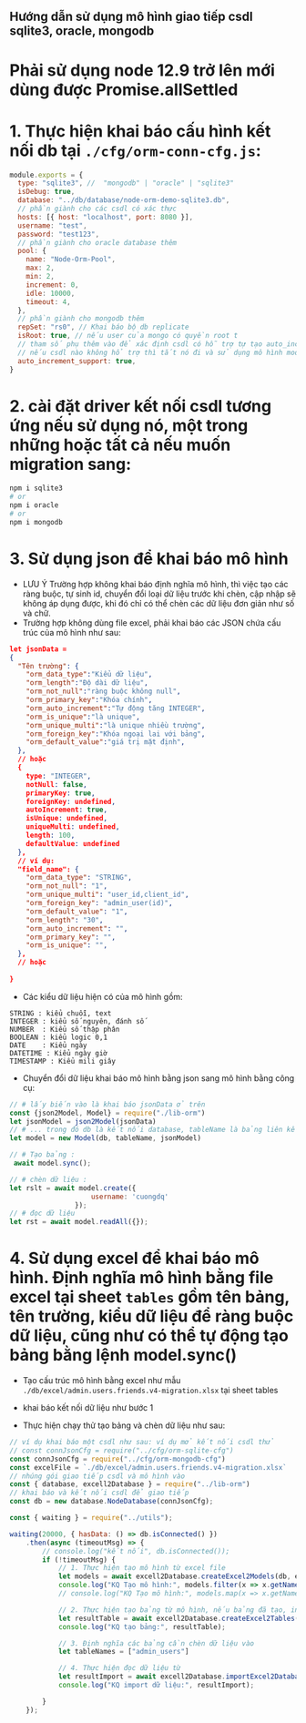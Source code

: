 ## Hướng dẫn sử dụng mô hình giao tiếp csdl sqlite3, oracle, mongodb
# Phải sử dụng node 12.9 trở lên mới dùng được Promise.allSettled

# 1. Thực hiện khai báo cấu hình kết nối db tại `./cfg/orm-conn-cfg.js`:
```js
module.exports = {
  type: "sqlite3", //  "mongodb" | "oracle" | "sqlite3"
  isDebug: true,
  database: "../db/database/node-orm-demo-sqlite3.db",
  // phần giành cho các csdl có xác thực
  hosts: [{ host: "localhost", port: 8080 }],
  username: "test",
  password: "test123",
  // phần giành cho oracle database thêm
  pool: {
    name: "Node-Orm-Pool",
    max: 2,
    min: 2,
    increment: 0,
    idle: 10000,
    timeout: 4,
  },
  // phần giành cho mongodb thêm
  repSet: "rs0", // Khai báo bộ db replicate
  isRoot: true, // nếu user của mongo có quyền root t
  // tham số phụ thêm vào để xác định csdl có hỗ trợ tự tạo auto_increment không?
  // nếu csdl nào không hổ trợ thì tắt nó đi và sử dụng mô hình model để tạo id tự động
  auto_increment_support: true,
}
```

# 2. cài đặt driver kết nối csdl tương ứng nếu sử dụng nó, một trong những hoặc tất cả nếu muốn migration sang:
```sh
npm i sqlite3
# or
npm i oracle
# or
npm i mongodb
```
# 3. Sử dụng json để khai báo mô hình
- LƯU Ý Trường hợp không khai báo định nghĩa mô hình, thì việc tạo các ràng buộc, tự sinh id, chuyển đổi loại dữ liệu trước khi chèn, cập nhập sẽ không áp dụng được, khi đó chỉ có thể chèn các dữ liệu đơn giản như số và chữ.
- Trường hợp không dùng file excel, phải khai báo các JSON chứa cấu trúc của mô hình như sau:
```json
let jsonData = 
{
  "Tên trường": {
    "orm_data_type":"Kiểu dữ liệu",
    "orm_length":"Độ dài dữ liệu",
    "orm_not_null":"ràng buộc không null",
    "orm_primary_key":"Khóa chính",
    "orm_auto_increment":"Tự động tăng INTEGER",
    "orm_is_unique":"là unique",
    "orm_unique_multi":"là unique nhiều trường",
    "orm_foreign_key":"Khóa ngoại lai với bảng",
    "orm_default_value":"giá trị mặt định",
  },
  // hoặc 
  {
    type: "INTEGER",
    notNull: false,
    primaryKey: true,
    foreignKey: undefined,
    autoIncrement: true,
    isUnique: undefined,
    uniqueMulti: undefined,
    length: 100,
    defaultValue: undefined
  },
  // ví dụ:
  "field_name": {
    "orm_data_type": "STRING",
    "orm_not_null": "1",
    "orm_unique_multi": "user_id,client_id",
    "orm_foreign_key": "admin_user(id)",
    "orm_default_value": "1",
    "orm_length": "30",
    "orm_auto_increment": "",
    "orm_primary_key": "",
    "orm_is_unique": "",
  },
  // hoặc
  
}
```
- Các kiểu dữ liệu hiện có của mô hình gồm:
```
STRING : kiểu chuỗi, text
INTEGER : kiểu số nguyên, đánh số 
NUMBER  : Kiểu số thập phân 
BOOLEAN : kiểu logic 0,1
DATE    : Kiểu ngày
DATETIME : Kiểu ngày giờ
TIMESTAMP : Kiểu mili giây
```
- Chuyển đổi dữ liệu khai báo mô hình bằng json sang mô hình bằng công cụ:

```js
// # lấy biến vào là khai báo jsonData ở trên
const {json2Model, Model} = require("./lib-orm")
let jsonModel = json2Model(jsonData)
// # ... trong đó db là kết nối database, tableName là bảng liên kết
let model = new Model(db, tableName, jsonModel)

// # Tạo bảng :
 await model.sync();

// # chèn dữ liệu :
let rslt = await model.create({
                    username: 'cuongdq'
                });
// # đọc dữ liệu
let rst = await model.readAll({});
```

# 4. Sử dụng excel để khai báo mô hình. Định nghĩa mô hình bằng file excel tại sheet `tables` gồm tên bảng, tên trường, kiểu dữ liệu để ràng buộc dữ liệu, cũng như có thể tự động tạo bảng bằng lệnh model.sync()

- Tạo cấu trúc mô hình bằng excel như mẫu `./db/excel/admin.users.friends.v4-migration.xlsx` tại sheet tables

- khai báo kết nối dữ liệu như bước 1

- Thực hiện chạy thử tạo bảng và chèn dữ liệu như sau:

```js
// ví dụ khai báo một csdl như sau: ví dụ mở kết nối csdl thử
// const connJsonCfg = require("../cfg/orm-sqlite-cfg")
const connJsonCfg = require("../cfg/orm-mongodb-cfg")
const excelFile = `./db/excel/admin.users.friends.v4-migration.xlsx`
// nhúng gói giao tiếp csdl và mô hình vào
const { database, excell2Database } = require("../lib-orm")
// khai báo và kết nối csdl để giao tiếp
const db = new database.NodeDatabase(connJsonCfg);

const { waiting } = require("../utils");

waiting(20000, { hasData: () => db.isConnected() })
    .then(async (timeoutMsg) => {
        // console.log("kết nối", db.isConnected());
        if (!timeoutMsg) {
            // 1. Thực hiện tạo mô hình từ excel file
            let models = await excell2Database.createExcel2Models(db, excelFile)
            console.log("KQ Tạo mô hình:", models.filter(x => x.getName() === "tables").map(x => x.getStructure())[0]);
            // console.log("KQ Tạo mô hình:", models.map(x => x.getName()));

            // 2. Thực hiện tạo bảng từ mô hình, nếu bảng đã tạo, index đã tạo trước đó thì sẽ báo lỗi
            let resultTable = await excell2Database.createExcel2Tables(models)
            console.log("KQ tạo bảng:", resultTable);

            // 3. Định nghĩa các bảng cần chèn dữ liệu vào
            let tableNames = ["admin_users"]

            // 4. Thực hiện đọc dữ liệu từ 
            let resultImport = await excell2Database.importExcel2Database(models, excelFile, tableNames, 1)
            console.log("KQ import dữ liệu:", resultImport);

        }
    });
```